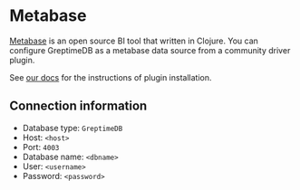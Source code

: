 # Metabase

[Metabase](https://github.com/metabase/metabase) is an open source BI tool that
written in Clojure. You can configure GreptimeDB as a metabase data source from
a community driver plugin.

See [our docs](https://docs.greptime.com/user-guide/integrations/metabase) for
the instructions of plugin installation.

## Connection information

- Database type: `GreptimeDB`
- Host: `<host>`
- Port: `4003`
- Database name: `<dbname>`
- User: `<username>`
- Password: `<password>`
